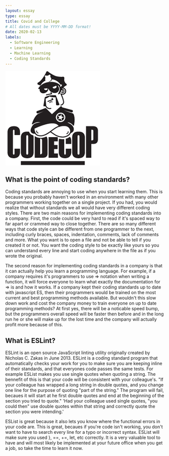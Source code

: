 ```yaml
---
layout: essay
type: essay
title: Covid and College
# All dates must be YYYY-MM-DD format!
date: 2020-02-13
labels:
  - Software Engineering
  - Learning
  - Machine Learning
  - Coding Standards
---
```


<img class="ui tiny left circular floated image" src="../images/codeCop.jpg">

## What is the point of coding standards?
  Coding standards are annoying to use when you start learning them.  This is because you probably haven't worked in an environment with many other programmers working together on a single project.  If you had, you would realize that without standards we all would have very different coding styles.  There are two main reasons for implementing coding standards into a company.  First, the code could be very hard to read if it's spaced way to far apart or crammed way to close together.  There are so many different ways that code style can be different from one programmer to the next, including curly braces, spaces, indentation, comments, lack of comments and more.  What you want is to open a file and not be able to tell if you created it or not.  You want the coding style to be exactly like yours so you can understand every line and start coding anywhere in the file as if you wrote the original.
  
  The second reason for implementing coding standards in a company is that it can actually help you learn a programming language.  For example, if a company requires it's programmers to use => notation when writing a function, it will force everyone to learn what exactly the documentation for => is and how it works.  If a company kept their coding standards up to date with javascript ES, then their programmers would be trained on the most current and best programming methods available.  But wouldn't this slow down work and cost the company money to train everyone on up to date programming methods? At first yes, there will be a noticable speed bump, but the programmers overall speed will be faster then before and in the long run he or she will make up for the lost time and the company will actually profit more because of this.
  
 ## What is ESLint?
  ESLint is an open source JavaScript linting utility originally created by Nicholas C. Zakas in June 2013.  ESLint is a coding standard program that automatically checks your work for you to make sure you are keeping inline of their standards, and that everyones code passes the same tests.  For example ESList makes you use single quotes when quoting a string.  The bennefit of this is that your code will be consistent with your colleague's.  "If your colleague has wrapped a long string in double quotes, and you change one line for the purpose of quoting "part of the string." The program will fail, becaues it will start at he first double quotes and end at the beginning of the section you tried to quote."  'Had your colleague used single quotes, "you could then" use double quotes within that string and correctly quote the section you were intending.'
  
  ESList is great because it also lets you know where the functional errors in your code are.  This is great, becaues if you're code isn't working, you don't want to have to search every line for a typo or incorrect syntax.  ESList will make sure you used }, ==, +=, let, etc correctly.  It is a very valuable tool to have and will most likely be implemented at your future office when you get a job, so take the time to learn it now.
